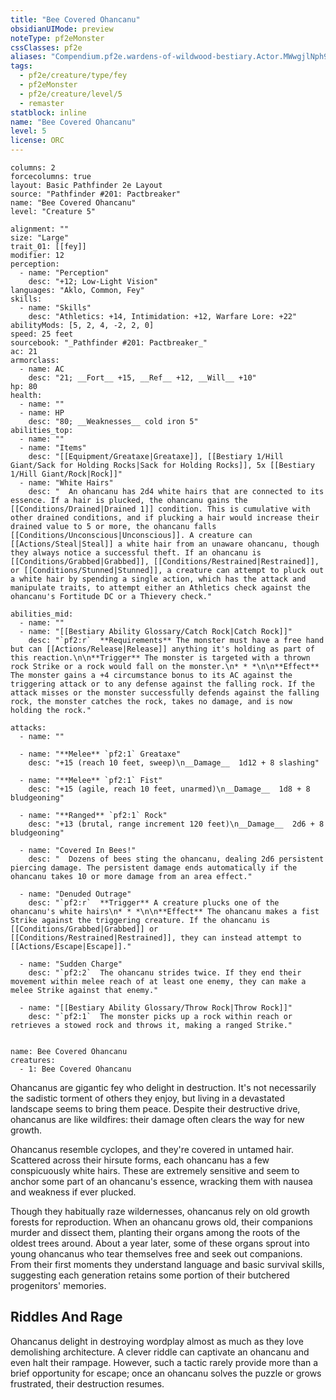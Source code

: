 ```yaml
---
title: "Bee Covered Ohancanu"
obsidianUIMode: preview
noteType: pf2eMonster
cssClasses: pf2e
aliases: "Compendium.pf2e.wardens-of-wildwood-bestiary.Actor.MWwgjlNph9kqsGjo" 
tags:
  - pf2e/creature/type/fey
  - pf2eMonster
  - pf2e/creature/level/5
  - remaster
statblock: inline
name: "Bee Covered Ohancanu"
level: 5
license: ORC
---
```


```statblock
columns: 2
forcecolumns: true
layout: Basic Pathfinder 2e Layout
source: "Pathfinder #201: Pactbreaker"
name: "Bee Covered Ohancanu"
level: "Creature 5"

alignment: ""
size: "Large"
trait_01: [[fey]]
modifier: 12
perception:
  - name: "Perception"
    desc: "+12; Low-Light Vision"
languages: "Aklo, Common, Fey"
skills:
  - name: "Skills"
    desc: "Athletics: +14, Intimidation: +12, Warfare Lore: +22"
abilityMods: [5, 2, 4, -2, 2, 0]
speed: 25 feet
sourcebook: "_Pathfinder #201: Pactbreaker_"
ac: 21
armorclass:
  - name: AC
    desc: "21; __Fort__ +15, __Ref__ +12, __Will__ +10"
hp: 80
health:
  - name: ""
  - name: HP
    desc: "80; __Weaknesses__ cold iron 5"
abilities_top:
  - name: ""
  - name: "Items"
    desc: "[[Equipment/Greataxe|Greataxe]], [[Bestiary 1/Hill Giant/Sack for Holding Rocks|Sack for Holding Rocks]], 5x [[Bestiary 1/Hill Giant/Rock|Rock]]"
  - name: "White Hairs"
    desc: "  An ohancanu has 2d4 white hairs that are connected to its essence. If a hair is plucked, the ohancanu gains the [[Conditions/Drained|Drained 1]] condition. This is cumulative with other drained conditions, and if plucking a hair would increase their drained value to 5 or more, the ohancanu falls [[Conditions/Unconscious|Unconscious]]. A creature can [[Actions/Steal|Steal]] a white hair from an unaware ohancanu, though they always notice a successful theft. If an ohancanu is [[Conditions/Grabbed|Grabbed]], [[Conditions/Restrained|Restrained]], or [[Conditions/Stunned|Stunned]], a creature can attempt to pluck out a white hair by spending a single action, which has the attack and manipulate traits, to attempt either an Athletics check against the ohancanu's Fortitude DC or a Thievery check."

abilities_mid:
  - name: ""
  - name: "[[Bestiary Ability Glossary/Catch Rock|Catch Rock]]"
    desc: "`pf2:r`  **Requirements** The monster must have a free hand but can [[Actions/Release|Release]] anything it's holding as part of this reaction.\n\n**Trigger** The monster is targeted with a thrown rock Strike or a rock would fall on the monster.\n* * *\n\n**Effect** The monster gains a +4 circumstance bonus to its AC against the triggering attack or to any defense against the falling rock. If the attack misses or the monster successfully defends against the falling rock, the monster catches the rock, takes no damage, and is now holding the rock."

attacks:
  - name: ""

  - name: "**Melee** `pf2:1` Greataxe"
    desc: "+15 (reach 10 feet, sweep)\n__Damage__  1d12 + 8 slashing"

  - name: "**Melee** `pf2:1` Fist"
    desc: "+15 (agile, reach 10 feet, unarmed)\n__Damage__  1d8 + 8 bludgeoning"

  - name: "**Ranged** `pf2:1` Rock"
    desc: "+13 (brutal, range increment 120 feet)\n__Damage__  2d6 + 8 bludgeoning"

  - name: "Covered In Bees!"
    desc: "  Dozens of bees sting the ohancanu, dealing 2d6 persistent piercing damage. The persistent damage ends automatically if the ohancanu takes 10 or more damage from an area effect."

  - name: "Denuded Outrage"
    desc: "`pf2:r`  **Trigger** A creature plucks one of the ohancanu's white hairs\n* * *\n\n**Effect** The ohancanu makes a fist Strike against the triggering creature. If the ohancanu is [[Conditions/Grabbed|Grabbed]] or [[Conditions/Restrained|Restrained]], they can instead attempt to [[Actions/Escape|Escape]]."

  - name: "Sudden Charge"
    desc: "`pf2:2`  The ohancanu strides twice. If they end their movement within melee reach of at least one enemy, they can make a melee Strike against that enemy."

  - name: "[[Bestiary Ability Glossary/Throw Rock|Throw Rock]]"
    desc: "`pf2:1`  The monster picks up a rock within reach or retrieves a stowed rock and throws it, making a ranged Strike."
 
```

```encounter-table
name: Bee Covered Ohancanu
creatures:
  - 1: Bee Covered Ohancanu
```



Ohancanus are gigantic fey who delight in destruction. It's not necessarily the sadistic torment of others they enjoy, but living in a devastated landscape seems to bring them peace. Despite their destructive drive, ohancanus are like wildfires: their damage often clears the way for new growth.

Ohancanus resemble cyclopes, and they're covered in untamed hair. Scattered across their hirsute forms, each ohancanu has a few conspicuously white hairs. These are extremely sensitive and seem to anchor some part of an ohancanu's essence, wracking them with nausea and weakness if ever plucked.

Though they habitually raze wildernesses, ohancanus rely on old growth forests for reproduction. When an ohancanu grows old, their companions murder and dissect them, planting their organs among the roots of the oldest trees around. About a year later, some of these organs sprout into young ohancanus who tear themselves free and seek out companions. From their first moments they understand language and basic survival skills, suggesting each generation retains some portion of their butchered progenitors' memories.

## Riddles And Rage

Ohancanus delight in destroying wordplay almost as much as they love demolishing architecture. A clever riddle can captivate an ohancanu and even halt their rampage. However, such a tactic rarely provide more than a brief opportunity for escape; once an ohancanu solves the puzzle or grows frustrated, their destruction resumes.
